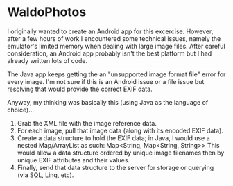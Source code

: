 # WaldoPhotos

I originally wanted to create an Android app for this excercise. However, after a few hours of work I encountered some technical issues, namely the emulator's limited memory when dealing with large image files. After careful consideration, an Android app probably isn't the best platform but I had already written lots of code.

The Java app keeps getting the an "unsupported image format file" error for every image. I'm not sure if this is an Android issue or a file issue but resolving that would provide the correct EXIF data.

Anyway, my thinking was basically this (using Java as the language of choice)...

1. Grab the XML file with the image reference data.
2. For each image, pull that image data (along with its encoded EXIF data).
3. Create a data structure to hold the EXIF data; in Java, I would use a nested Map/ArrayList as such: Map&lt;String, Map&lt;String, String&gt;&gt; 
  This would allow a data structure ordered by unique image filenames then by unique EXIF attributes and their values.
4. Finally, send that data structure to the server for storage or querying (via SQL, Linq, etc).
